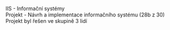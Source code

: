 IIS - Informační systémy  
Projekt - Návrh a implementace informačního systému (28b z 30)  
Projekt byl řešen ve skupině 3 lidí  